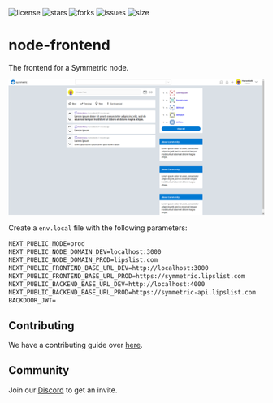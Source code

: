 ![license](https://img.shields.io/github/license/symmetric-project/node-frontend)
![stars](https://img.shields.io/github/stars/symmetric-project/node-frontend)
![forks](https://img.shields.io/github/forks/symmetric-project/node-frontend)
![issues](https://img.shields.io/github/issues/symmetric-project/node-frontend)
![size](https://img.shields.io/github/repo-size/symmetric-project/node-frontend)
# node-frontend
The frontend for a Symmetric node.

![Preview](https://github.com/symmetric-project/node-frontend/blob/main/preview_v0.0.1.png)

Create a `env.local` file with the following parameters:
```
NEXT_PUBLIC_MODE=prod
NEXT_PUBLIC_NODE_DOMAIN_DEV=localhost:3000
NEXT_PUBLIC_NODE_DOMAIN_PROD=lipslist.com
NEXT_PUBLIC_FRONTEND_BASE_URL_DEV=http://localhost:3000
NEXT_PUBLIC_FRONTEND_BASE_URL_PROD=https://symmetric.lipslist.com
NEXT_PUBLIC_BACKEND_BASE_URL_DEV=http://localhost:4000
NEXT_PUBLIC_BACKEND_BASE_URL_PROD=https://symmetric-api.lipslist.com
BACKDOOR_JWT=
```

## Contributing
We have a contributing guide over [here](CONTRIBUTING.org).

## Community
Join our [Discord](https://discord.com/invite/AkSbP5JF) to get an invite.
